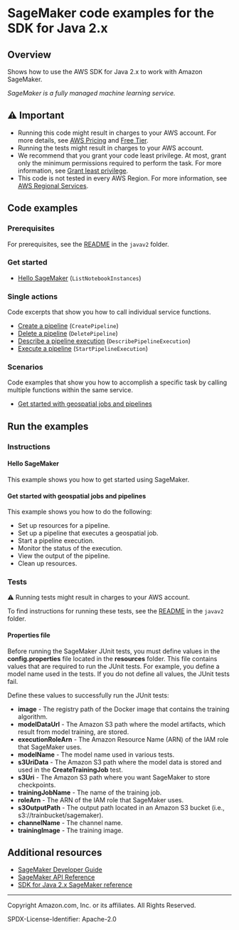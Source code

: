 # SageMaker code examples for the SDK for Java 2.x

## Overview

Shows how to use the AWS SDK for Java 2.x to work with Amazon SageMaker.

<!--custom.overview.start-->
<!--custom.overview.end-->

_SageMaker is a fully managed machine learning service._

## ⚠ Important

* Running this code might result in charges to your AWS account. For more details, see [AWS Pricing](https://aws.amazon.com/pricing/) and [Free Tier](https://aws.amazon.com/free/).
* Running the tests might result in charges to your AWS account.
* We recommend that you grant your code least privilege. At most, grant only the minimum permissions required to perform the task. For more information, see [Grant least privilege](https://docs.aws.amazon.com/IAM/latest/UserGuide/best-practices.html#grant-least-privilege).
* This code is not tested in every AWS Region. For more information, see [AWS Regional Services](https://aws.amazon.com/about-aws/global-infrastructure/regional-product-services).

<!--custom.important.start-->
<!--custom.important.end-->

## Code examples

### Prerequisites

For prerequisites, see the [README](../../README.md#Prerequisites) in the `javav2` folder.


<!--custom.prerequisites.start-->
<!--custom.prerequisites.end-->

### Get started

- [Hello SageMaker](src/main/java/com/example/sage/HelloSageMaker.java#L21) (`ListNotebookInstances`)


### Single actions

Code excerpts that show you how to call individual service functions.

- [Create a pipeline](../../usecases/workflow_sagemaker_pipes/src/main/java/com/example/sage/SagemakerWorkflow.java#L304) (`CreatePipeline`)
- [Delete a pipeline](../../usecases/workflow_sagemaker_pipes/src/main/java/com/example/sage/SagemakerWorkflow.java#L292) (`DeletePipeline`)
- [Describe a pipeline execution](../../usecases/workflow_sagemaker_pipes/src/main/java/com/example/sage/SagemakerWorkflow.java#L272) (`DescribePipelineExecution`)
- [Execute a pipeline](../../usecases/workflow_sagemaker_pipes/src/main/java/com/example/sage/SagemakerWorkflow.java#L342) (`StartPipelineExecution`)

### Scenarios

Code examples that show you how to accomplish a specific task by calling multiple
functions within the same service.

- [Get started with geospatial jobs and pipelines](../../usecases/workflow_sagemaker_pipes/src/main/java/com/example/sage/SagemakerWorkflow.java)


<!--custom.examples.start-->
<!--custom.examples.end-->

## Run the examples

### Instructions


<!--custom.instructions.start-->
<!--custom.instructions.end-->

#### Hello SageMaker

This example shows you how to get started using SageMaker.



#### Get started with geospatial jobs and pipelines

This example shows you how to do the following:

- Set up resources for a pipeline.
- Set up a pipeline that executes a geospatial job.
- Start a pipeline execution.
- Monitor the status of the execution.
- View the output of the pipeline.
- Clean up resources.

<!--custom.scenario_prereqs.sagemaker_Scenario_Pipelines.start-->
<!--custom.scenario_prereqs.sagemaker_Scenario_Pipelines.end-->


<!--custom.scenarios.sagemaker_Scenario_Pipelines.start-->
<!--custom.scenarios.sagemaker_Scenario_Pipelines.end-->

### Tests

⚠ Running tests might result in charges to your AWS account.


To find instructions for running these tests, see the [README](../../README.md#Tests)
in the `javav2` folder.



<!--custom.tests.start-->

#### Properties file

Before running the SageMaker JUnit tests, you must define values in the **config.properties** file located in the **resources** folder. This file contains values that are required to run the JUnit tests. For example, you define a model name used in the tests. If you do not define all values, the JUnit tests fail.

Define these values to successfully run the JUnit tests:

- **image** - The registry path of the Docker image that contains the training algorithm.
- **modelDataUrl** - The Amazon S3 path where the model artifacts, which result from model training, are stored.
- **executionRoleArn** - The Amazon Resource Name (ARN) of the IAM role that SageMaker uses.
- **modelName** - The model name used in various tests.
- **s3UriData** - The Amazon S3 path where the model data is stored and used in the **CreateTrainingJob** test.
- **s3Uri** - The Amazon S3 path where you want SageMaker to store checkpoints.
- **trainingJobName** - The name of the training job.
- **roleArn** - The ARN of the IAM role that SageMaker uses.
- **s3OutputPath** - The output path located in an Amazon S3 bucket (i.e., s3://trainbucket/sagemaker).
- **channelName** - The channel name.
- **trainingImage** - The training image.

<!--custom.tests.end-->

## Additional resources

- [SageMaker Developer Guide](https://docs.aws.amazon.com/sagemaker/latest/dg/whatis.html)
- [SageMaker API Reference](https://docs.aws.amazon.com/sagemaker/latest/APIReference/Welcome.html)
- [SDK for Java 2.x SageMaker reference](https://sdk.amazonaws.com/java/api/latest/software/amazon/awssdk/services/sagemaker/package-summary.html)

<!--custom.resources.start-->
<!--custom.resources.end-->

---

Copyright Amazon.com, Inc. or its affiliates. All Rights Reserved.

SPDX-License-Identifier: Apache-2.0